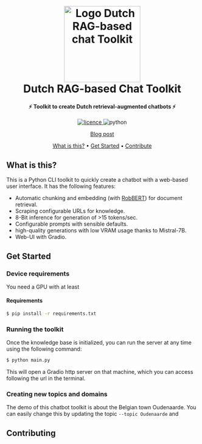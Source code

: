 <h1 align="center">
  <br>
  <a href="pieter.ai/blog/2023/dutch-chat-toolkit/"><img src="https://github.com/iPieter/dutch-chat-toolkit/blob/master/assets/logo.png?raw=true" alt="Logo Dutch RAG-based chat Toolkit" width="200"></a>
  <br>
Dutch RAG-based Chat Toolkit
  <br>
</h1>

<h4 align="center">⚡ Toolkit to create Dutch retrieval-augmented chatbots ⚡</h4>
<p align="center">
<a href="https://opensource.org/licenses/MIT">
	  <img alt="licence" src="https://img.shields.io/badge/License-MIT-green.svg">
      </a>
	  <img alt="python" src="https://img.shields.io/badge/Python-3.10-green.svg?logo=Python&logoColor=white">
</p>
<p align="center">
  <a href="pieter.ai/blog/2023/dutch-chat-toolkit/">Blog post</a>
</p>
<p align="center">
  <a href="#what-is-this">What is this?</a> •
  <a href="#get-started">Get Started</a> •
  <a href="#contributing">Contribute</a>
</p>



## What is this?
This is a Python CLI toolkit to quickly create a chatbot with a web-based user interface. It has the following features:

- Automatic chunking and embedding (with [RobBERT](https://pieter.ai/robbert)) for document retrieval.
- Scraping configurable URLs for knowledge.
- 8-Bit inference for generation of >15 tokens/sec. 
- Configurable prompts with sensible defaults.
- high-quality generations with low VRAM usage thanks to Mistral-7B.
- Web-UI with Gradio.

## Get Started

### Device requirements
You need a GPU with at least  

#### Requirements

```bash
$ pip install -r requirements.txt
```



### Running the toolkit
Once the knowledge base is initialized, you can run the server at any time using the following command: 

```bash
$ python main.py
```

This will open a Gradio http server on that machine, which you can access following the url in the terminal.

### Creating new topics and domains
The demo of this chatbot toolkit is about the Belgian town Oudenaarde. You can easily change this by updating the topic `--topic Oudenaarde` and

## Contributing